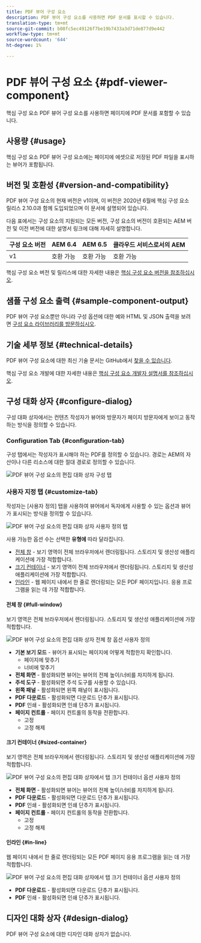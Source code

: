 ```yaml
---
title: PDF 뷰어 구성 요소
description: PDF 뷰어 구성 요소를 사용하면 PDF 문서를 표시할 수 있습니다.
translation-type: tm+mt
source-git-commit: b08fc5ec49126f7be19b7433a3d71de877d9e442
workflow-type: tm+mt
source-wordcount: '644'
ht-degree: 1%

---
```



# PDF 뷰어 구성 요소 {#pdf-viewer-component}


핵심 구성 요소 PDF 뷰어 구성 요소를 사용하면 페이지에 PDF 문서를 포함할 수 있습니다.

## 사용량 {#usage}

핵심 구성 요소 PDF 뷰어 구성 요소에는 페이지에 에셋으로 저장된 PDF 파일을 표시하는 뷰어가 포함됩니다.

## 버전 및 호환성 {#version-and-compatibility}

PDF 뷰어 구성 요소의 현재 버전은 v1이며, 이 버전은 2020년 6월에 핵심 구성 요소 릴리스 2.10.0과 함께 도입되었으며 이 문서에 설명되어 있습니다.

다음 표에서는 구성 요소의 지원되는 모든 버전, 구성 요소의 버전이 호환되는 AEM 버전 및 이전 버전에 대한 설명서 링크에 대해 자세히 설명합니다.

| 구성 요소 버전 | AEM 6.4 | AEM 6.5 | 클라우드 서비스로서의 AEM |
|--- |--- |---|---|
| v1 | 호환 가능 | 호환 가능 | 호환 가능 |

핵심 구성 요소 버전 및 릴리스에 대한 자세한 내용은 [핵심 구성 요소 버전을 참조하십시오](/help/versions.md).

## 샘플 구성 요소 출력 {#sample-component-output}

PDF 뷰어 구성 요소뿐만 아니라 구성 옵션에 대한 예와 HTML 및 JSON 출력을 보려면 [구성 요소 라이브러리를 방문하십시오](https://adobe.com/go/aem_cmp_library_pdfviewer).

## 기술 세부 정보 {#technical-details}

PDF 뷰어 구성 요소에 대한 최신 기술 문서는 GitHub에서 [찾을 수 있습니다](https://adobe.com/go/aem_cmp_tech_pdfviewer_v1).

핵심 구성 요소 개발에 대한 자세한 내용은 [핵심 구성 요소 개발자 설명서를 참조하십시오](/help/developing/overview.md).

## 구성 대화 상자 {#configure-dialog}

구성 대화 상자에서는 컨텐츠 작성자가 뷰어와 방문자가 페이지 방문자에게 보이고 동작하는 방식을 정의할 수 있습니다.

### Configuration Tab {#configuration-tab}

구성 탭에서는 작성자가 표시해야 하는 PDF를 정의할 수 있습니다. 경로는 AEM의 자산이나 다른 리소스에 대한 절대 경로로 정의할 수 있습니다.

![PDF 뷰어 구성 요소의 편집 대화 상자 구성 탭](/help/assets/pdf-viewer-edit-configuration.png)

### 사용자 지정 탭 {#customize-tab}

작성자는 [사용자 정의] 탭을 사용하여 뷰어에서 독자에게 사용할 수 있는 옵션과 뷰어가 표시되는 방식을 정의할 수 있습니다.

![PDF 뷰어 구성 요소의 편집 대화 상자 사용자 정의 탭](/help/assets/pdf-viewer-edit-customize.png)

사용 가능한 옵션 수는 선택한 **유형에** 따라 달라집니다.

* [전체 창](#full-window) - 보기 영역이 전체 브라우저에서 렌더링됩니다. 스토리지 및 생산성 애플리케이션에 가장 적합합니다.
* [크기 컨테이너](#sized-container) - 보기 영역이 전체 브라우저에서 렌더링됩니다. 스토리지 및 생산성 애플리케이션에 가장 적합합니다.
* [인라인](#in-line) - 웹 페이지 내에서 한 줄로 렌더링되는 모든 PDF 페이지입니다. 응용 프로그램을 읽는 데 가장 적합합니다.

#### 전체 창 {#full-window}

보기 영역은 전체 브라우저에서 렌더링됩니다. 스토리지 및 생산성 애플리케이션에 가장 적합합니다.

![PDF 뷰어 구성 요소의 편집 대화 상자 전체 창 옵션 사용자 정의](/help/assets/pdf-viewer-edit-customize-full.png)

* **기본 보기 모드** - 뷰어가 표시되는 페이지에 어떻게 적합한지 확인합니다.
   * 페이지에 맞추기
   * 너비에 맞추기
* **전체 화면** - 활성화되면 뷰어는 뷰어의 전체 높이/너비를 차지하게 됩니다.
* **주석 도구** - 활성화되면 주석 도구를 사용할 수 있습니다.
* **왼쪽 패널** - 활성화되면 왼쪽 패널이 표시됩니다.
* **PDF 다운로드** - 활성화되면 다운로드 단추가 표시됩니다.
* **PDF** 인쇄 - 활성화되면 인쇄 단추가 표시됩니다.
* **페이지 컨트롤** - 페이지 컨트롤의 동작을 전환합니다.
   * 고정
   * 고정 해제

#### 크기 컨테이너 {#sized-container}

보기 영역은 전체 브라우저에서 렌더링됩니다. 스토리지 및 생산성 애플리케이션에 가장 적합합니다.

![PDF 뷰어 구성 요소의 편집 대화 상자에서 탭 크기 컨테이너 옵션 사용자 정의](/help/assets/pdf-viewer-edit-customize-sized-container.png)

* **전체 화면** - 활성화되면 뷰어는 뷰어의 전체 높이/너비를 차지하게 됩니다.
* **PDF 다운로드** - 활성화되면 다운로드 단추가 표시됩니다.
* **PDF** 인쇄 - 활성화되면 인쇄 단추가 표시됩니다.
* **페이지 컨트롤** - 페이지 컨트롤의 동작을 전환합니다.
   * 고정
   * 고정 해제

#### 인라인 {#in-line}

웹 페이지 내에서 한 줄로 렌더링되는 모든 PDF 페이지 응용 프로그램을 읽는 데 가장 적합합니다.

![PDF 뷰어 구성 요소의 편집 대화 상자에서 탭 크기 컨테이너 옵션 사용자 정의](/help/assets/pdf-viewer-edit-customize-inline.png)

* **PDF 다운로드** - 활성화되면 다운로드 단추가 표시됩니다.
* **PDF** 인쇄 - 활성화되면 인쇄 단추가 표시됩니다.

## 디자인 대화 상자 {#design-dialog}

PDF 뷰어 구성 요소에 대한 디자인 대화 상자가 없습니다.
